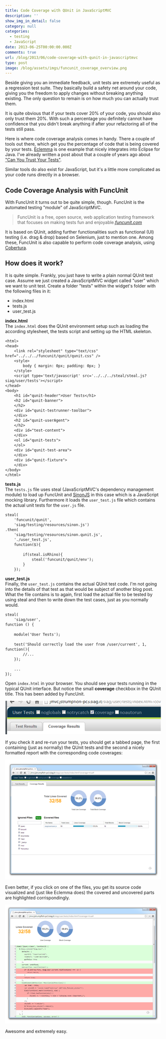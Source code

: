 ```yaml
---
title: Code Coverage with QUnit in JavaScriptMVC
description: ''
show_img_in_detail: false
category: null
categories:
  - testing
  - JavaScript
date: 2013-06-25T00:00:00.000Z
comments: true
url: /blog/2013/06/code-coverage-with-qunit-in-javascriptmvc
type: post
image: /blog/assets/imgs/funcunit_coverage_overview.png
---
```


Beside giving you an immediate feedback, unit tests are extremely useful as a regression test suite. They basically build a safety net around your code, giving you the freedom to apply changes without breaking anything existing. The only question to remain is on how much you can actually trust them.

It is quite obvious that if your tests cover 20% of your code, you should also only trust them 20%. With such a percentage you definitely cannot have confidence that you didn't break anything if after your refactoring all of the tests still pass. 

Here is where code coverage analysis comes in handy. There a couple of tools out there, which get you the percentage of code that is being covered by your tests. [Eclemma](http://www.eclemma.org/) is one example that nicely integrates into Eclipse for Java. I've already written a post about that a couple of years ago about ["Can You Trust Your Tests"](http://localhost:4000/blog/2010/05/can-you-trust-your-tests/).

Similar tools do also exist for JavaScript, but it's a little more complicated as your code runs directly in a browser.

## Code Coverage Analysis with FuncUnit

With FuncUnit it turns out to be quite simple, though. FuncUnit is the automated testing "module" of JavaScriptMVC.

> FuncUnit is a free, open source, web application testing framework that focuses on making tests fun and enjoyable.<cite><a href="http://funcunit.com/">funcunit.com</a></cite>

It is based on QUnit, adding further functionalities such as functional (UI) testing (i.e. drag & drop) based on Selenium, just to mention one. Among these, FuncUnit is also capable to perform code coverage analysis, using [Cobertura](http://cobertura.sourceforge.net/).

## How does it work?

It is quite simple. Frankly, you just have to write a plain normal QUnit test case. Assume we just created a JavaScriptMVC widget called "user" which we want to unit test. Create a folder "tests" within the widget's folder with the following files in it:

- index.html
- tests.js
- user_test.js

**index.html**  
The `index.html` does the QUnit environment setup such as loading the according stylesheet, the tests script and setting up the HTML skeleton.

    <html>
    <head>
        <link rel="stylesheet" type="text/css" href="../../../funcunit/qunit/qunit.css" />
        <style>
            body { margin: 0px; padding: 0px; }
        </style>
        <script type='text/javascript' src='../../../steal/steal.js?siag/user/tests'></script>
    </head>
    <body>
        <h1 id="qunit-header">User Tests</h1>
        <h2 id="qunit-banner">
        </h2>
        <div id="qunit-testrunner-toolbar">
        </div>
        <h2 id="qunit-userAgent">
        </h2>
        <div id="test-content">
        </div>
        <ol id="qunit-tests">
        </ol>
        <div id="qunit-test-area">
        </div>
        <div id="qunit-fixture">
        </div>
    </body>
    </html>

**tests.js**  
The `tests.js` file uses steal (JavaScriptMVC's dependency management module) to load up FuncUnit and [SinonJS](http://sinonjs.org/) in this case which is a JavaScript mocking library. Furthermore it loads the `user_test.js` file which contains the actual unit tests for the `user.js` file.

    steal(
        'funcunit/qunit',
        'siag/testing/resources/sinon.js')
    .then(
        'siag/testing/resources/sinon.qunit.js',
        './user_test.js',
        function($){

            if(steal.isRhino){
                steal('funcunit/qunit/env');
            }
        });

**user_test.js**  
Finally, the `user_test.js` contains the actual QUnit test code. I'm not going into the details of that test as that would be subject of another blog post. What the file contains is to again, first load the actual file to be tested by using steal and then to write down the test cases, just as you normally would.

    steal(
        'siag/user',
    function () {

        module('User Tests');

        test('Should correctly load the user from /user/current', 1, function(){
            //...
        });

        ...
    });

Open `index.html` in your browser. You should see your tests running in the typical QUnit interface. But notice the small **coverage** checkbox in the QUnit title. This has been added by FuncUnit.

![](/blog/assets/imgs/funcunit_coverage_setting.png)

If you check it and re-run your tests, you should get a tabbed page, the first containing (just as normally) the QUnit tests and the second a nicely formatted report with the corresponding code coverages:

![](/blog/assets/imgs/funcunit_coverage_overview.png)

Even better, if you click on one of the files, you get its source code visualized and (just like Eclemma does) the covered and uncovered parts are highlighted corrispondingly.

![](/blog/assets/imgs/funcunit_coverage_detailed.png)

Awesome and extremely easy.
